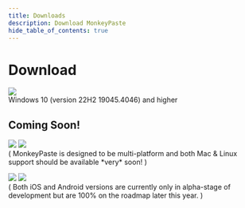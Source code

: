 ```yaml
---
title: Downloads
description: Download MonkeyPaste
hide_table_of_contents: true
---
```


# Download

<p class="dl-btn">
<a class="fancy-hover" href="https://www.microsoft.com/store/apps/9MW0FPDSHMJK"><img src={require('/img/download_win.png').default}/></a><br/>
<span>Windows 10 (version 22H2 19045.4046) and higher</span><br/>
</p>

## Coming Soon!

<p class=" dl-btn coming-soon">
<a><img src={require('/img/download_mac.png').default}/></a>
<a><img src={require('/img/download_linux.png').default}/></a><br/>
<span>( MonkeyPaste is designed to be multi-platform and both Mac & Linux support should be available *very* soon! )</span><br/>
</p>

<p class=" dl-btn coming-soon">
<a><img src={require('/img/download_android.png').default}/></a>
<a><img src={require('/img/download_ios.png').default}/></a><br/>
<span>( Both iOS and Android versions are currently only in alpha-stage of development but are 100% on the roadmap later this year. )</span><br/>
</p>
